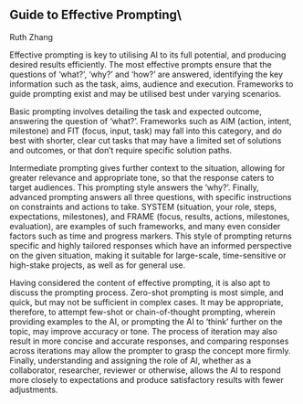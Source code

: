 ## Guide to Effective Prompting\
Ruth Zhang

Effective prompting is key to utilising AI to its full potential, and producing desired results efficiently. The most effective prompts ensure that the questions of ‘what?’, ‘why?’ and ‘how?’ are answered, identifying the key information such as the task, aims, audience and execution. Frameworks to guide prompting exist and may be utilised best under varying scenarios.

Basic prompting involves detailing the task and expected outcome, answering the question of ‘what?’. Frameworks such as AIM (action, intent, milestone) and  FIT (focus, input, task) may fall into this category, and do best with shorter, clear cut tasks that may have a limited set of solutions and outcomes, or that don’t require specific solution paths.

Intermediate prompting gives further context to the situation, allowing for greater relevance and appropriate tone, so that the response caters to target audiences. This prompting style answers the ‘why?’. Finally, advanced prompting answers all three questions, with specific instructions on constraints and actions to take. SYSTEM (situation, your role, steps, expectations, milestones), and FRAME (focus, results, actions, milestones, evaluation), are examples of such frameworks, and many even consider factors such as time and progress markers. This style of prompting returns specific and highly tailored responses which have an informed perspective on the given situation, making it suitable for large-scale, time-sensitive or high-stake projects, as well as for general use.

Having considered the content of effective prompting, it is also apt to discuss the prompting process. Zero-shot prompting is most simple, and quick, but may not be sufficient in complex cases. It may be appropriate, therefore, to attempt few-shot or chain-of-thought prompting, wherein providing examples to the AI, or prompting the AI to ‘think’ further on the topic, may improve accuracy or tone. The process of iteration may also result in more concise and accurate responses, and comparing responses across iterations may allow the prompter to grasp the concept more firmly. Finally, understanding and assigning the role of AI, whether as a collaborator, researcher, reviewer or otherwise, allows the AI to respond more closely to expectations and produce satisfactory results with fewer adjustments.


